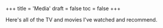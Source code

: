 +++
title = 'Media'
draft = false
toc = false
+++


Here's all of the TV and movies I've watched and recommend.


